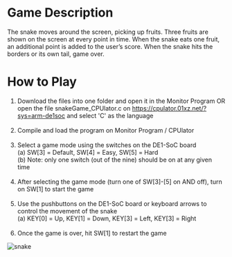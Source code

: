 # Game Description
The snake moves around the screen, picking up fruits. Three fruits are shown on the screen at every point in time. When the snake eats one fruit, an additional point is added to the user’s score. When the snake hits the borders or its own tail, game over.

# How to Play
1. Download the files into one folder and open it in the Monitor Program OR open the file snakeGame_CPUlator.c on https://cpulator.01xz.net/?sys=arm-de1soc and select 'C' as the language <br /> <br />
2. Compile and load the program on Monitor Program / CPUlator <br /> <br />
3. Select a game mode using the switches on the DE1-SoC board <br />
   (a) SW[3] = Default, SW[4] = Easy, SW[5] = Hard <br />
   (b) Note: only one switch (out of the nine) should be on at any given time <br /> <br />
4. After selecting the game mode (turn one of SW[3]-[5] on AND off), turn on SW[1] to start the game <br /> <br />
5. Use the pushbuttons on the DE1-SoC board or keyboard arrows to control the movement of the snake <br />
   (a) KEY[0] = Up, KEY[1] = Down, KEY[3] = Left, KEY[3] = Right <br /> <br />
6. Once the game is over, hit SW[1] to restart the game <br />

![snake](https://user-images.githubusercontent.com/98608943/166172770-46a4b426-7d55-4104-91fc-6fad9c0b96d1.jpg)
